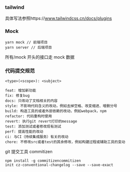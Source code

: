 ### tailwind

具体写法参照https://www.tailwindcss.cn/docs/plugins

### Mock

```
yarn mock // 前端项目
yarn server // 后端项目
```

所有/mock 开头的接口走 mock 数据

### 代码提交规范

```
<type>(<scope>): <subject>

feat: 增加新功能
fix: 修复bug
docs: 只改动了文档相关的内容
style: 不影响代码含义的改动，例如去掉空格、改变缩进、增删分号
build: 构造工具的或者外部依赖的改动，例如webpack，npm
refactor: 代码重构时使用
revert: 执行git revert打印的message
test: 添加测试或者修改现有测试
perf: 提高性能的改动
ci: 与CI（持续集成服务）有关的改动
chore: 不修改src或者test的其余修改，例如构建过程或辅助工具的变动
```

git 提交工具 commitizen

```
npm install -g commitizencommitizen
init cz-conventional-changelog --save --save-exact
```
